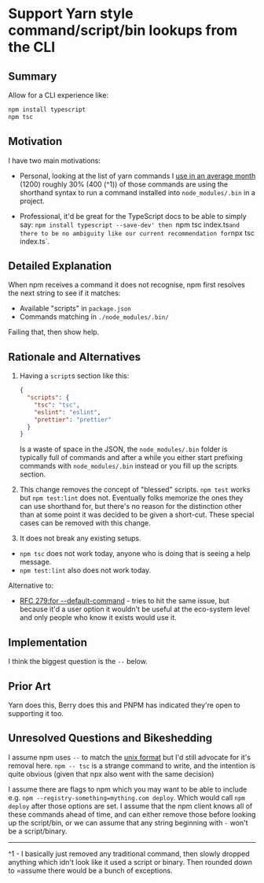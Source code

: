 # Support Yarn style command/script/bin lookups from the CLI

## Summary

Allow for a CLI experience like:

```sh
npm install typescript
npm tsc
```

## Motivation

I have two main motivations:

- Personal, looking at the list of yarn commands I [use in an average month](https://gist.github.com/orta/489dbfa1b7467804955ea7800adf1494#file-last_month_yarn-txt) (1200) roughly 30% (400 (^1)) of those commands are using the shorthand syntax to run a command installed into `node_modules/.bin` in a project.

- Professional, it'd be great for the TypeScript docs to be able to simply say: `npm install typescript --save-dev' then `npm tsc index.ts` and there to be no ambiguity like our current recommendation for `npx tsc index.ts`.

## Detailed Explanation

When npm receives a command it does not recognise, npm first resolves the next string to see if it matches:

 - Available "scripts" in `package.json`
 - Commands matching in `./node_modules/.bin/`

Failing that, then show help.

## Rationale and Alternatives

1. Having a `script`s section like this:

    ```json
    {
      "scripts": {
        "tsc": "tsc",
        "eslint": "eslint",
        "prettier": "prettier"
      }
    }
    ```

    Is a waste of space in the JSON, the `node_modules/.bin` folder is typically full of commands and after a while you either start prefixing commands with `node_modules/.bin` instead or you fill up the scripts section.

2. This change removes the concept of "blessed" scripts. `npm test` works but `npm test:lint` does not. Eventually folks memorize the ones they can use shorthand for, but there's no reason for the distinction other than at some point it was decided to be given a short-cut. These special cases can be removed with this change.

3. It does not break any existing setups. 
 
 - `npm tsc` does not work today, anyone who is doing that is seeing a help message.
 - `npm test:lint` also does not work today.


Alternative to:

- [RFC 279:for --default-command](https://github.com/npm/rfcs/pull/279) - tries to hit the same issue, but because it'd a user option it wouldn't be useful at the eco-system level and only people who know it exists would use it.

## Implementation

I think the biggest question is the `--` below.

## Prior Art

Yarn does this, Berry does this and PNPM has indicated they're open to supporting it too.

## Unresolved Questions and Bikeshedding

I assume npm uses `--` to match the [unix format](https://unix.stackexchange.com/questions/11376/what-does-double-dash-mean) but I'd still advocate for it's removal here. `npm -- tsc` is a strange command to write, and the intention is quite obvious (given that npx also went with the same decision)

I assume there are flags to npm which you may want to be able to include e.g. `npm --registry-something=mything.com deploy`. Which would call `npm deploy` after those options are set. I  assume that the npm client knows all of these commands ahead of time, and can either remove those before looking up the script/bin, or we can assume that any string beginning with `-` won't be a script/binary.

---

^1 - I basically just removed any traditional command, then slowly dropped anything which idn't look like it used a script or binary. Then rounded down to =assume there would be a bunch of exceptions.
